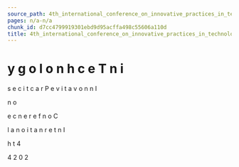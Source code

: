 ```yaml
---
source_path: 4th_international_conference_on_innovative_practices_in_technology_and_managemen.md
pages: n/a-n/a
chunk_id: d7cc4799919301ebd9d95acffa498c55606a110d
title: 4th_international_conference_on_innovative_practices_in_technology_and_managemen
---
```

# y g o l o n h c e T n i

s e c i t c a r P e v i t a v o n n I

n o

e c n e r e f n o C

l a n o i t a n r e t n I

h t 4

4 2 0 2
